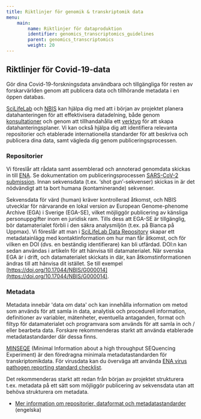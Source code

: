 ```yaml
---
title: Riktlinjer för genomik & transkriptomik data
menu:
    main:
        name: Riktlinjer för dataproduktion
        identifier: genomics_transcriptomics_guidelines
        parent: genomics_transcriptomics
        weight: 20
---
```


## Riktlinjer för Covid-19-data
Gör dina Covid-19-forskningsdata användbara och tillgängliga för resten av forskarvärlden genom att publicera data och tillhörande metadata i en öppen databas.

[SciLifeLab](https://www.scilifelab.se) och [NBIS](http://www.nbis.se/) kan hjälpa dig med att i början av projektet planera datahanteringen för att effektivisera datadelning, både genom [konsultationer](https://nbis.se/support/supportform/index.php?form=consultation) och genom att tillhandahålla ett [verktyg](https://dsw.scilifelab.se/) för att skapa datahanteringsplaner. Vi kan också hjälpa dig att identifiera relevanta repositorier och etablerade internationella standarder för att beskriva och publicera dina data, samt vägleda dig genom publiceringsprocessen.

### Repositorier
Vi föreslår att rådata samt assemblerad och annoterad genomdata skickas in till [ENA](https://www.ebi.ac.uk/ena). Se dokumentation om publiceringsprocessen [SARS-CoV-2 submission](https://ena-browser-docs.readthedocs.io/en/latest/help_and_guides/sars-cov-2-submissions.html). Innan sekvensdata (t.ex. ‘shot gun’-sekvenser) skickas in är det nödvändigt att ta bort humana (kontaminerande) sekvenser.

Sekvensdata för värd (human) kräver kontrollerad åtkomst, och NBIS utvecklar för närvarande en lokal version av European Genome-phenome Archive (EGA) i Sverige (EGA-SE), vilket möjliggör publicering av känsliga personuppgifter inom en juridisk ram. Tills dess att EGA-SE är tillgänglig, bör datamaterialet förbli i den säkra analysmiljön (t.ex. på Bianca på Uppmax). Vi föreslår att man i [SciLifeLab Data Repository](https://scilifelab.figshare.com/) skapar ett metadatainlägg med kontaktinformation om hur man får åtkomst, och för vilken en DOI (dvs. en beständig identifierare) kan bli utfärdad. DOI:n kan sedan användas i artikeln för att hänvisa till datamaterialet. När svenska EGA är i drift, och datamaterialet skickats in där, kan åtkomstinformationen ändras till att hänvisa dit istället. Se till exempel [https://doi.org/10.17044/NBIS/G000014](https://doi.org/10.17044/NBIS/G000014).

### Metadata
Metadata innebär 'data om data' och kan innehålla information om metod som används för att samla in data, analytisk och procedurell information, definitioner av variabler, mätenheter, eventuella antaganden, format och filtyp för datamaterialet och programvara som används för att samla in och / eller bearbeta data. Forskare rekommenderas starkt att använda etablerade metadatastandarder där dessa finns.

[MINSEQE](https://doi.org/10.25504/FAIRsharing.a55z32) (Minimal Information about a high throughput SEQuencing Experiment) är den föredragna minimala metadatastandarden för transkriptomikdata. För virusdata kan du överväga att använda [ENA virus pathogen reporting standard checklist](https://www.ebi.ac.uk/ena/data/view/ERC000033).

Det rekommenderas starkt att redan från början av projektet strukturera t.ex. metadata på ett sätt som möjliggör publicering av sekvensdata utan att behöva strukturera om metadata.

* [Mer information om repositorier, dataformat och metadatastandarder](https://scilifelab-data-guidelines.readthedocs.io/en/latest/docs/covid-19/index.html#guidelines-about-repositories-data-formats-and-metadata-standards) (engelska)
